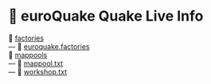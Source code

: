 # 🔱 euroQuake Quake Live Info
📁 [factories](https://github.com/euroquake/quakelive/tree/main/factories)  
— 📄 [euroquake.factories](https://github.com/euroquake/quakelive/blob/main/factories/euroquake.factories)  
📁 [mappools](https://github.com/euroquake/quakelive/tree/main/mappools)  
— 📄 [mappool.txt](https://github.com/euroquake/quakelive/blob/main/mappools/mappool.txt)  
— 📄 [workshop.txt](https://github.com/euroquake/quakelive/blob/main/mappools/workshop.txt)  
